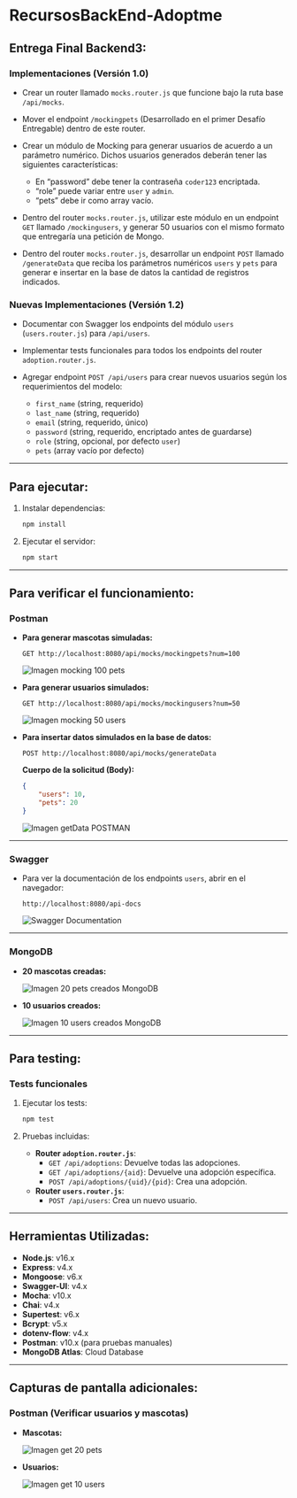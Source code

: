
# RecursosBackEnd-Adoptme

## **Entrega Final Backend3:**

### **Implementaciones (Versión 1.0)**

- Crear un router llamado `mocks.router.js` que funcione bajo la ruta base `/api/mocks`.

- Mover el endpoint `/mockingpets` (Desarrollado en el primer Desafío Entregable) dentro de este router.

- Crear un módulo de Mocking para generar usuarios de acuerdo a un parámetro numérico. Dichos usuarios generados deberán tener las siguientes características:
  - En “password” debe tener la contraseña `coder123` encriptada.
  - “role” puede variar entre `user` y `admin`.
  - “pets” debe ir como array vacío.

- Dentro del router `mocks.router.js`, utilizar este módulo en un endpoint `GET` llamado `/mockingusers`, y generar 50 usuarios con el mismo formato que entregaría una petición de Mongo.

- Dentro del router `mocks.router.js`, desarrollar un endpoint `POST` llamado `/generateData` que reciba los parámetros numéricos `users` y `pets` para generar e insertar en la base de datos la cantidad de registros indicados.

### **Nuevas Implementaciones (Versión 1.2)**

- Documentar con Swagger los endpoints del módulo `users` (`users.router.js`) para `/api/users`.

- Implementar tests funcionales para todos los endpoints del router `adoption.router.js`.

- Agregar endpoint `POST /api/users` para crear nuevos usuarios según los requerimientos del modelo:
  - `first_name` (string, requerido)
  - `last_name` (string, requerido)
  - `email` (string, requerido, único)
  - `password` (string, requerido, encriptado antes de guardarse)
  - `role` (string, opcional, por defecto `user`)
  - `pets` (array vacío por defecto)

---

## **Para ejecutar:**

1. Instalar dependencias:
    ```bash
    npm install
    ```

2. Ejecutar el servidor:
    ```bash
    npm start
    ```

---

## **Para verificar el funcionamiento:**

### **Postman**

- **Para generar mascotas simuladas:**

    ```http
    GET http://localhost:8080/api/mocks/mockingpets?num=100
    ```

    ![Imagen mocking 100 pets](./src/public/img/Mock100Pets.png)

- **Para generar usuarios simulados:**

    ```http
    GET http://localhost:8080/api/mocks/mockingusers?num=50
    ```

    ![Imagen mocking 50 users](./src/public/img/Mock50Users.png)

- **Para insertar datos simulados en la base de datos:**

    ```http
    POST http://localhost:8080/api/mocks/generateData
    ```

    **Cuerpo de la solicitud (Body):**
    ```json
    {
        "users": 10,
        "pets": 20
    }
    ```

    ![Imagen getData POSTMAN](./src/public/img/PostGetDataPostman.png)

---

### **Swagger**

- Para ver la documentación de los endpoints `users`, abrir en el navegador:

    ```http
    http://localhost:8080/api-docs
    ```

    ![Swagger Documentation](./src/public/img/SwaggerDocs.png)

---

### **MongoDB**

- **20 mascotas creadas:**

    ![Imagen 20 pets creados MongoDB](./src/public/img/Mongo20Pets.png)

- **10 usuarios creados:**

    ![Imagen 10 users creados MongoDB](./src/public/img/Mongo10Users.png)

---

## **Para testing:**

### **Tests funcionales**

1. Ejecutar los tests:
    ```bash
    npm test
    ```

2. Pruebas incluidas:
    - **Router `adoption.router.js`**:
        - `GET /api/adoptions`: Devuelve todas las adopciones.
        - `GET /api/adoptions/{aid}`: Devuelve una adopción específica.
        - `POST /api/adoptions/{uid}/{pid}`: Crea una adopción.
    - **Router `users.router.js`**:
        - `POST /api/users`: Crea un nuevo usuario.

---

## **Herramientas Utilizadas:**

- **Node.js**: v16.x
- **Express**: v4.x
- **Mongoose**: v6.x
- **Swagger-UI**: v4.x
- **Mocha**: v10.x
- **Chai**: v4.x
- **Supertest**: v6.x
- **Bcrypt**: v5.x
- **dotenv-flow**: v4.x
- **Postman**: v10.x (para pruebas manuales)
- **MongoDB Atlas**: Cloud Database

---

## **Capturas de pantalla adicionales:**

### **Postman (Verificar usuarios y mascotas)**

- **Mascotas:**

    ![Imagen get 20 pets](./src/public/img/GetPostman20Pets.png)

- **Usuarios:**

    ![Imagen get 10 users](./src/public/img/GetPostman10Users.png.png)